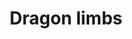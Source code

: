 ---
layout: item
title: Dragon limbs
item-id: 21918
datatable: true
id: 21918
name: "Dragon limbs"
members: true
lowalch: 14000
highalch: 21000
examine: "A pair of dragon crossbow limbs."
monsters:
  - id: 8030
    name: "Adamant dragon"
    members: true
    combat_level: 338
    wiki_url: "https://oldschool.runescape.wiki/w/Adamant_dragon"
    drops:
      - quantity: "1"
        rarity: 0.001
    image: "https://oldschool.runescape.wiki/images/a/a7/Adamant_dragon.png?ece40"
---